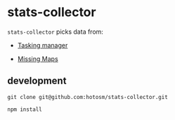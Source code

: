 # stats-collector

`stats-collector` picks data from:
- [Tasking manager](https://tasks.hotosm.org/api-docs/swagger-ui/index.html?url=https://tasks.hotosm.org/api/docs#/)

- [Missing Maps](https://github.com/AmericanRedCross/osm-stats)

## development

`git clone git@github.com:hotosm/stats-collector.git`

`npm install`